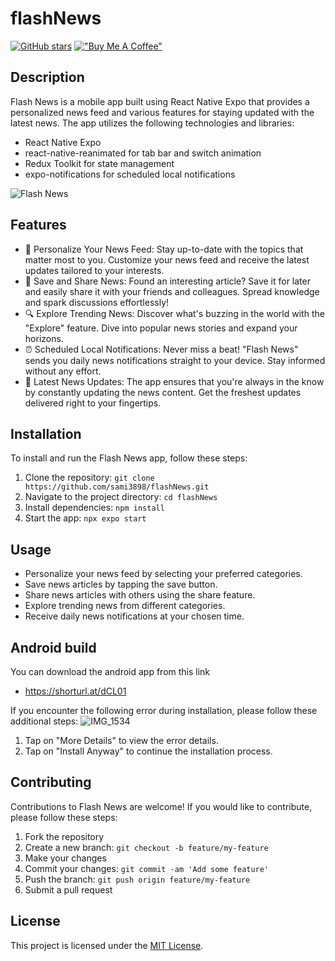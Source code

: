 # flashNews
[![GitHub stars](https://img.shields.io/github/stars/sami3898/flashNews.svg?style=social)](https://github.com/sami3898/flashNews)  [!["Buy Me A Coffee"](https://www.buymeacoffee.com/assets/img/custom_images/orange_img.png)](https://www.buymeacoffee.com/samcode38)

## Description
Flash News is a mobile app built using React Native Expo that provides a personalized news feed and various features for staying updated with the latest news. The app utilizes the following technologies and libraries:
- React Native Expo
- react-native-reanimated for tab bar and switch animation
- Redux Toolkit for state management
- expo-notifications for scheduled local notifications

![Flash News](https://github.com/sami3898/flashNews/assets/32996863/4ac4c256-4556-4def-b397-ff74773774a9)

## Features

- 📌 Personalize Your News Feed: Stay up-to-date with the topics that matter most to you. Customize your news feed and receive the latest updates tailored to your interests.
- 💾 Save and Share News: Found an interesting article? Save it for later and easily share it with your friends and colleagues. Spread knowledge and spark discussions effortlessly!
- 🔍 Explore Trending News: Discover what's buzzing in the world with the "Explore" feature. Dive into popular news stories and expand your horizons.
- ⏰ Scheduled Local Notifications: Never miss a beat! "Flash News" sends you daily news notifications straight to your device. Stay informed without any effort.
- 🔄 Latest News Updates: The app ensures that you're always in the know by constantly updating the news content. Get the freshest updates delivered right to your fingertips.

## Installation
To install and run the Flash News app, follow these steps:
1. Clone the repository: `git clone https://github.com/sami3898/flashNews.git`
2. Navigate to the project directory: `cd flashNews`
3. Install dependencies: `npm install`
4. Start the app: `npx expo start`

## Usage
- Personalize your news feed by selecting your preferred categories.
- Save news articles by tapping the save button.
- Share news articles with others using the share feature.
- Explore trending news from different categories.
- Receive daily news notifications at your chosen time.

## Android build
You can download the android app from this link 
- https://shorturl.at/dCL01

If you encounter the following error during installation, please follow these additional steps:
![IMG_1534](https://github.com/sami3898/flashNews/assets/32996863/82643306-dd8f-4d24-ab42-c8dc708054c9)

1. Tap on "More Details" to view the error details.
2. Tap on "Install Anyway" to continue the installation process.


## Contributing
Contributions to Flash News are welcome! If you would like to contribute, please follow these steps:

1. Fork the repository
2. Create a new branch: `git checkout -b feature/my-feature`
3. Make your changes
4. Commit your changes: `git commit -am 'Add some feature'`
5. Push the branch: `git push origin feature/my-feature`
6. Submit a pull request

## License
This project is licensed under the [MIT License](LICENSE).
